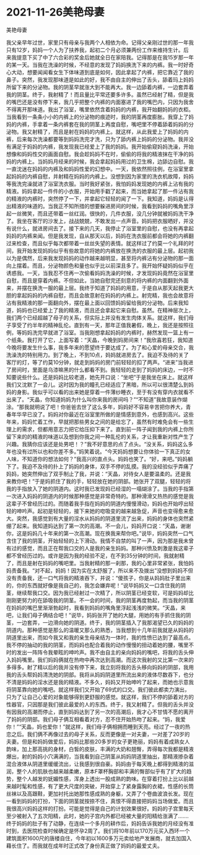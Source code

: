 # 2021-11-26美艳母妻



美艳母妻




我父亲早年过世，家里只有母亲与我两个人相依为命。记得父亲刚过世的那一年我只有12岁，妈妈一个人为了扶养我，起初二个月必须兼两份工作来维持生计。后来我提意下买了中了六合彩的奖金后她就全日在家陪我。记得那是在我15岁那一年的某一天。当我在洗澡的时候，不经意的发现了妈妈换洗下来的内裤。我一时好奇心大动，想要闻闻看女生下体味道到底是如何，因此拿起了内裤，把它靠近了我的鼻子。突然，我发现那味道是如此的好，我不由自主的伸出了舌头，舔着玛上妈妈所留下来的分泌物。我的阴茎早就涨大到不能再大。我一边舔着内裤，一边套弄着我的阴茎。终于，我射精了！而且量比平常还要多许多。虽然已经射了精，但是我的嘴巴还是没有停下来，我几乎把整个内裤的内面塞进了我的嘴巴内，只因为我舍不得离开那味道。我出了浴室，嘴里依然含着妈妈的内裤，我开始翻妈妈的衣柜。当我看到一条条小小的内裤上的分泌物的痕迹时，我的阴茎再度膨胀。我穿上了妈妈的内裤，手拿着一条内裤套在我的阴茎上再度自慰，嘴吧里不停着舔着妈妈的分泌物。我又射精了，而且是射在妈妈的内裤上。就这样，从此我爱上了妈妈的内裤，后来每次洗澡都要等到妈妈洗完才洗，只为了舔内裤上妈妈的分泌物。我并没有满足于妈妈的内裤，我发现我已经爱上了我的妈妈。我开始偷窥妈妈洗澡，开始想像和妈妈性交的画面自慰。我会趁妈妈不在时，偷偷的将我的精液抹在干净的妈妈的内裤上。当妈妈月经来的时候，我会拿起妈妈用过的卫生棉，边舔边自慰。我一直沈迷在妈妈的内裤及和妈妈性爱的幻想中。一天，我依然照往例，在浴室里拿起妈妈的内裤自慰，并射精在妈妈的内裤上。没想到因为家里的洗衣机故障，妈妈等我洗完澡就进了浴室洗衣服。当时我好紧张，我怕妈妈发现她的内裤上沾有我的精液。妈妈拿起一件件的小衣服，开始用手戳了起来，而当她拿起了那一件沾有我的精液的内裤时，突然停了一下，并拿起它轻轻的闻了一下。我知道，妈妈是认得出精液的味道的。当我正不知所措的想要躲进房间的时候，我看到妈妈的嘴角里浮起一丝微笑，而且还带着一丝红润。很快的，几件衣服，没几分钟就被妈妈洗干净了。我坐在客厅的沙发上，战战兢兢，不敢发出一点声音。妈妈把衣服晒好，并没有说什么，就进房间去了。接下来的几天，我停止了浴室里的自慰，也没有再拿起妈妈的内裤来闻。但是我发现，自从那天以后，妈妈在洗衣服前都会将她的内裤翻过来检查，而且似乎每次都带着一丝丝失望的表情。就这样过了约莫一个礼拜的时间，我开始发现妈妈似乎有些故意的将她的内裤放在换洗的衣服的最上层。起初我以为是偶然，后来我发现妈妈的动作越来越明显，甚至将内裤沾有分泌物的那一面向上摆着。而且，分泌物颜色和量也似乎比以前深且多了。我开始怀疑妈妈似乎在诱惑我。一天，当我忍不住再一次偷看妈妈洗澡的时候，才发现妈妈竟然在浴室里自慰，而且是穿着内裤。不但如此，当她自慰完还刻意的将内裤的内面翻到外面来，并摆在换洗一服的最上层。我终于知道了妈妈的用意，于是自从那天起我更大胆的拿起妈妈的内裤自慰，而且会故意射在妈妈的内裤上。射完精，我也会故意将沾有我精液的那一面翻向外，摆在最上面以回馈妈妈留给我的分泌物。后来我知道，妈妈也已经爱上了我的精液，而且还会拿起它来自慰。虽然。在精神层次上，我们两个已经超越了母子的关系，但实际上并没有发生肉体关系。就这样，我们母子享受了约半年的精神乱伦。直到有一天，那年正值我暑假，晚上，我还是按照往例，等妈妈洗完早就进了浴室。当我刚想拿起妈妈的内裤时，赫然发现一篮上有一个纸条。我打开了它，上面写着：“天晶，今晚到妈房间来！”我欣喜若狂，我知道今晚将要发生什么事，我多年来的愿望终于要达成了。为了和心爱的母亲交合，我洗澡洗的特别用力。到了晚上，不到10点，妈妈就进房去了。我迫不及待的关了客厅的灯，等了约莫10分钟，就走到妈妈的房门前轻轻的扣了两声。“进来”当我进了房间时，里面是乌漆嘛黑的什么都看不到。我轻轻的走到了妈妈的床边，一时不知要说些什么。还是妈妈比较老道，她先开口说：“坐吧”于是我坐在床上。就这样我们又沈默了一会儿。这时因为我的瞳孔已经适应了黑暗，所以可以很清楚么到妈妈的身影。我似乎可以看的出来她是穿着一件薄纱睡衣，至于有没有穿内衣就看不出来了。“天晶，你知道妈妈为什么叫你来我的房间吗？”“不知道”我故意装作煳涂。“那我就明说了吧！你爸爸去世了这么多年，妈妈好不容易辛苦把你养大，青春年华早已没了。妈妈对你最近在浴室里所做的是情感到意外，也感到高兴。这些年来，妈妈忙着工作，早就把那些男女之间的是给忘了，虽然有时难免会有一些生理上的需求，但都用意志力把它给压抑下来了。直到前一阵子闻到我的内裤上你所留下来的的精液的味道以及想到你我之间一种乱伦的关系，才让我重新对性产生了兴趣。我猜你应该还是处男吧！？”我不好意思的点了点头。“没关系，妈妈这么多年也没有过所以也和你差不多。”妈笑着说。“今天妈妈想要让你体验一下真正的女人味，不知道你的想法如何？”我高兴的直点头。妈妈也笑了。“好，来吧。”妈妈躺下了。我迫不及待的扑上了妈妈的身体，双手不停的乱摸。我的没经验似乎弄痛了妈妈，她突然伸出了双手制止了我，并说：“天晶，对待女人是要温柔的。还是我来教你吧！”于是妈抓住了我的手，轻轻放在她的阴部。她张开了双腿，轻轻的将我的手指放入了她的阴道内。这时我已发现妈已经湿的一塌煳涂了。当我的手指第一次进入妈妈的阴道内的时候那种感觉是非常奇特的。那种滑滑又热热的感觉是我这辈子不曾经历过的。而随着我手指在妈妈的阴道内慢慢滑动，妈妈也开始哼出轻轻的呻吟声。起初是轻轻的，接下来她的唿吸变的越来越急促，声音也变得愈来愈大。突然，我感觉到有大量的淫水从妈妈的阴道里流了出来，妈妈的身体也突然紧绷了起来。我知道妈达到了第一次的高潮。不一会儿，妈妈开口说：“天晶，谢谢你，这是妈妈几十年来的第一次高潮。现在换我来帮你吧。”说毕，妈妈突然一口气含住了我的阴茎，开始轻轻的上下滑动。我情不自禁的叫了一声，因为那是我未曾有过的感觉，而且正在帮我口交的人是我的亲生妈妈。那种兴愤及刺激是我这辈子都不曾经历过的。或许是因为我的经验不足，在不到35分钟的时间，我就射精了，而且是射在妈妈的嘴吧里。当我射精的那一刹那，我的心里非常紧张，我怕妈妈责备我。“对不起，妈妈！因为实在太舒服了，所以来不及拨出”没想到妈妈不但没有责备我，还一口气将我的精液吞下，并说：“傻孩子，你是从妈妈肚子里出来的，你的东西就好像是我自己的，我怎会嫌弃呢！”说毕妈妈又一口含住我的阴茎，继续帮我口交。因为我已经射过一次精了，所以阴茎已经变软，可是妈妈却比刚刚更努力的在舔吸我的阴茎。不一会的时间，我的阴茎再度勃起，而当我的阴茎在妈妈的嘴巴里渐渐勃起时，我看到妈妈的嘴角里浮起浅浅的微笑。“天晶，来吧，让我们母子俩结合吧！”说毕，妈妈张开了她的大腿，用她的有手抓住我的阴茎，一边套弄，一边滑向她的阴道。终于，我的阴茎插入了我那渴望已久的妈妈的阴道内。那种感觉是那么的温暖又那么的熟悉，当我想到十几年前我就是从妈妈的阴道里出来，而如今我又和我的亲生母亲结为一体时，我的性愤已达到了最高点。我不停的抽动的我的阴茎，而妈妈也配合着我的动作慢慢的扭动着她的腰，嘴里不时的发出一阵阵令我晕眩的呻吟声。我不由自主的亲向妈妈的嘴吧，将我的舌头伸入妈妈嘴里。我们妈妈俩就在热吻中再次达到高潮。而这次我射的又比第一次来的多得多。射了精以后的我并没有停下来，我立刻将我的舌头移向妈妈的阴部，我用我的舌头帮妈妈清洗她的阴部。我将从妈妈阴道里所流出来的液体尽数吞下，也分不清是妈妈的淫水还是我的精液。不多久，妈妈又开始呻吟了起来，而她也示意我将阴茎靠向她的嘴吧。就这样我们又开始了69式的口交。我们彼此都卖力演出，只为了让自己心爱的对象能够得到更舒服的感觉。就这样，我们不停的舔着对方的性器官，只因那是我们彼此最爱的人的东西。终于，我又射精了。但我的舌头并没有因我的高潮而停止，直到妈妈达到了另一次的高潮后，我才心不甘情不愿的离开了妈妈的阴部。我们母子俩互相看着对方，忍不住开始热吻了起来。“妈，我爱你！”“天晶，妈也爱你！”就这样，我们母子俩相拥而睡到天亮。经过了一夜的热恋之后。我们俩不再像过去的母子关系，反而更像是一对夫妻，一对差了20岁的夫妻。但是和妈妈做爱后，妈妈比那些20多岁的女子更艳丽，妈妈有着成熟女人韵味，加上那高挑的身材，白皙的皮肤，丰满的大奶和翘臀，弄得每次我都是精液爆出，射的妈妈小穴满满的，当我看到自己阴茎从妈妈阴道里抽出，那精液掺杂着混合液体从阴道里缓缓流出，让我感到很自豪。妈妈由于每天晚上都得到精液的滋润，整个人的肌肤也越来越柔嫩，原本F罩杯胸部和丰满的臀部似乎有了扩大的趋势，整个人越发的妩媚性感，浑身上透出一股成熟的韵味。在穿着打扮上比以前越来越时髦和性感，有了更大尺度的突破，开始穿上了紧身露胸的衣裙，性感的长筒丝袜以及高跟鞋，更加衬托出她那性感成熟的身躯，又弄了个卷曲波浪长发。现在一看到妈妈的打扮，下面的阴茎就按捺不住，真恨不得直接把妈妈当场做爱。而且我很高兴妈妈这样的打扮。可能是觉得是自己的计划效果很好。妈妈的子宫里每天至少被射入了五次阳精，此时，她的子宫内外都已经被大量的阳精给涨满了…….终于妈妈的肚子有了动静，在连续一个多月的耕作后，妈妈告诉我她的月经没有准时到，去医院检查时候确定是怀孕2周了。我们将10年前以170万元买入西环一个建筑面积1600尺的唐楼自住，今年初以1600多万元卖给地产发展商，就去加国入藉长住了。而我就在成年时正式改了身份真正做了妈妈的最爱丈夫。




